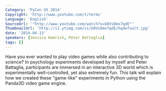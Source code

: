 ```yaml
---
Category: 'PyCon US 2014'
Copyright: 'http://www.youtube.com/t/terms'
Language: 'English'
SourceUrl: '"http://www.youtube.com/watch?v=b8VsDmx7qdE"'
ThumbnailUrl: 'http://i1.ytimg.com/vi/b8VsDmx7qdE/hqdefault.jpg'
date: '2014-04-13'
speakers: [Jessica Hamrick, Peter Battaglia]
tags: []
---
```

Have you ever wanted to play video games while also contributing to science? In psychology experiments developed by myself and Peter Battaglia, participants are immersed in an interactive 3D world which is experimentally well-controlled, yet also extremely fun. This talk will explain how we created these "game-like" experiments in Python using the Panda3D video game engine.